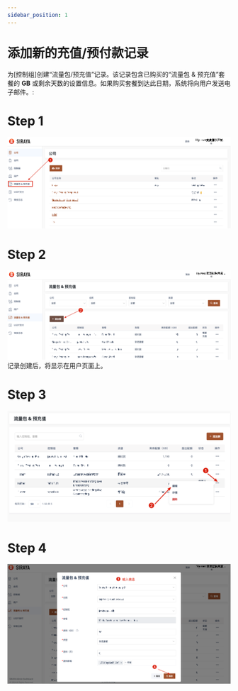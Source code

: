 ```yaml
---
sidebar_position: 1
---
```


# 添加新的充值/预付款记录

为[控制组]创建“流量包/预充值”记录。该记录包含已购买的“流量包 & 预充值”套餐的 **GB** 或剩余天数的设置信息。如果购买套餐到达此日期，系统将向用户发送电子邮件。:

# Step 1

![Step 1 Image](./img/add_record_1.png)

# Step 2

![Step 1 Image](./img/add_record_2.png)
记录创建后，将显示在用户页面上。

# Step 3

![Step 1 Image](./img/add_record_3.png)

# Step 4

![Step 1 Image](./img/add_record_4.png)
